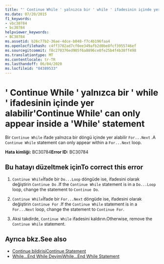 ```yaml
---
title: "' Continue While ' yalnızca bir ' while ' ifadesinin içinde yer alabilir"
ms.date: 07/20/2015
f1_keywords:
- vbc30784
- bc30784
helpviewer_keywords:
- BC30784
ms.assetid: b26c77b2-36ae-4dce-b048-f7c4b196faa4
ms.openlocfilehash: c4ff3702ad7cf0ee349afb2d0be8fcf3955746ef
ms.sourcegitcommit: f8c270376ed905f6a8896ce0fe25b4f4b38ff498
ms.translationtype: MT
ms.contentlocale: tr-TR
ms.lasthandoff: 06/04/2020
ms.locfileid: "84389533"
---
```

# <a name="continue-while-can-only-appear-inside-a-while-statement"></a><span data-ttu-id="ebc67-102">' Continue While ' yalnızca bir ' while ' ifadesinin içinde yer alabilir</span><span class="sxs-lookup"><span data-stu-id="ebc67-102">'Continue While' can only appear inside a 'While' statement</span></span>
<span data-ttu-id="ebc67-103">Bir `Continue While` ifade yalnızca bir döngü içinde yer alabilir `For...Next` .</span><span class="sxs-lookup"><span data-stu-id="ebc67-103">A `Continue While` statement can only appear within a `For...Next` loop.</span></span>  
  
 <span data-ttu-id="ebc67-104">**Hata kimliği:** BC30784</span><span class="sxs-lookup"><span data-stu-id="ebc67-104">**Error ID:** BC30784</span></span>  
  
## <a name="to-correct-this-error"></a><span data-ttu-id="ebc67-105">Bu hatayı düzeltmek için</span><span class="sxs-lookup"><span data-stu-id="ebc67-105">To correct this error</span></span>  
  
1. <span data-ttu-id="ebc67-106">`Continue While`İfade bir `Do...Loop` döngüde ise, ifadesini olarak değiştirin `Continue Do` .</span><span class="sxs-lookup"><span data-stu-id="ebc67-106">If the `Continue While` statement is in a `Do...Loop` loop, change the statement to `Continue Do`.</span></span>  
  
2. <span data-ttu-id="ebc67-107">`Continue While`İfade bir `For...Next` döngüde ise, ifadesini olarak değiştirin `Continue For` .</span><span class="sxs-lookup"><span data-stu-id="ebc67-107">If the `Continue While` statement is in a `For...Next` loop, change the statement to `Continue For`.</span></span>  
  
3. <span data-ttu-id="ebc67-108">Aksi takdirde, `Continue While` ifadesini kaldırın.</span><span class="sxs-lookup"><span data-stu-id="ebc67-108">Otherwise, remove the `Continue While` statement.</span></span>  
  
## <a name="see-also"></a><span data-ttu-id="ebc67-109">Ayrıca bkz.</span><span class="sxs-lookup"><span data-stu-id="ebc67-109">See also</span></span>

- [<span data-ttu-id="ebc67-110">Continue bildirisi</span><span class="sxs-lookup"><span data-stu-id="ebc67-110">Continue Statement</span></span>](../language-reference/statements/continue-statement.md)
- [<span data-ttu-id="ebc67-111">While...End While Deyimi</span><span class="sxs-lookup"><span data-stu-id="ebc67-111">While...End While Statement</span></span>](../language-reference/statements/while-end-while-statement.md)
